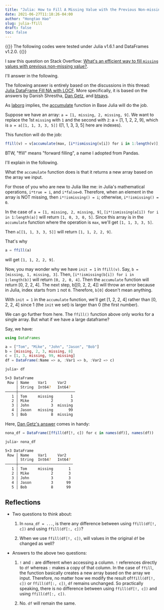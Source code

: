 ```yaml
---
title: "Julia: How to Fill A Missing Value with the Previous Non-missing Value"
date: 2021-06-27T11:18:26-04:00
author: "Hongtao Hao"
slug: julia-ffill
draft: false
toc: false
---
```

{{<block class="tip">}}
The following codes were tested under Julia v1.6.1 and DataFrames v1.2.0.
{{<end>}}

I saw this question on Stack Overflow: [What's an efficient way to fill `missing` values with previous non-missing value?](https://stackoverflow.com/q/58722185/13716814).

I'll answer in the following.

The following answer is entirely based on the discussions in this thread: [Julia DataFrame Fill NA with LOCF](https://stackoverflow.com/q/41196748/13716814). More specifically, it is based on the answers by Danish Shrestha, [Dan Getz](https://stackoverflow.com/a/41198219/13716814), and [btsays](https://stackoverflow.com/a/67465356/13716814).

As [laborg](https://stackoverflow.com/a/58724665/13716814) implies, the [accumulate](https://docs.julialang.org/en/v1/base/arrays/#Base.accumulate) function in Base Julia will do the job. 

Suppose we have an array: `a = [1, missing, 2, missing, 9]`. We want to replace the 1st `missing` with `1` and the second with `2`: a = [1, 1, 2, 2, 9], which is `a = a[[1, 1, 3, 3, 5]]` ([1, 1, 3, 3, 5] here are indexes). 

This function will do the job:

```julia
ffill(v) = v[accumulate(max, [i*!ismissing(v[i]) for i in 1:length(v)], init=1)]
```
BTW, "ffill" means "forward filling", a name I adopted from Pandas. 

I'll explain in the following. 

What the `accumulate` function does is that it returns a new array based on the array we input. 

For those of you who are new to Julia like me: in Julia's mathematical operations, `i*true = i`, and `i*false=0`. Therefore, when an element in the array is NOT missing, then `i*!ismissing() = i`; otherwise,  `i*!ismissing() = 0`.

In the case of `a = [1, missing, 2, missing, 9]`, `[i*!ismissing(a[i]) for i in 1:length(a)]` will return `[1, 0, 3, 0, 5]`. Since this array is in the `accumulate` function where the operation is `max`, we'll get `[1, 1, 3, 3, 5]`.

Then `a[[1, 1, 3, 3, 5]]` will return `[1, 1, 2, 2, 9]`.

That's why 

```julia
a = ffill(a)
```
will get `[1, 1, 2, 2, 9]`.

Now, you may wonder why we have `init = 1` in `ffill(v)`. Say, `b = [missing, 1, missing, 3]`. Then, `[i*!ismissing(b[i]) for i in 1:length(b)]` will return `[0, 2, 0, 4]`. Then the `accumulate` function will return [0, 2, 2, 4]. The next step, b[[0, 2, 2, 4]] will throw an error because in Julia, index starts from `1` not `0`. Therefore, `b[0]` doesn't mean anything. 

With `init = 1` in the `accumulate` function, we'll get [1, 2, 2, 4] rather than [0, 2, 2, 4] since 1 (the `init` we set) is larger than 0 (the first number).

We can go further from here. The `ffill()` function above only works for a single array. But what if we have a large dataframe?

Say, we have:

```julia
using DataFrames

a = ["Tom", "Mike", "John", "Jason", "Bob"]
b = [missing, 2, 3, missing, 8]
c = [1, 3, missing, 99, missing]
df = DataFrame(:Name => a, :Var1 => b, :Var2 => c)
```

```bash
julia> df

5×3 DataFrame
 Row │ Name    Var1     Var2    
     │ String  Int64?   Int64?  
─────┼──────────────────────────
   1 │ Tom     missing        1
   2 │ Mike          2        3
   3 │ John          3  missing 
   4 │ Jason   missing       99
   5 │ Bob           8  missing 
```

Here, [Dan Getz's answer](https://stackoverflow.com/a/41198219/13716814) comes in handy:

```julia
nona_df = DataFrame([ffill(df[!, c]) for c in names(df)], names(df))
```

```bash
julia> nona_df 

5×3 DataFrame
 Row │ Name    Var1     Var2   
     │ String  Int64?   Int64? 
─────┼─────────────────────────
   1 │ Tom     missing       1
   2 │ Mike          2       3
   3 │ John          3       3
   4 │ Jason         3      99
   5 │ Bob           8      99
```

## Reflections

- Two questions to think about:

  1. In `nona_df = ...`, is there any difference between using `ffill(df[!, c])` and using `ffill(df[:, c])`?

  2. When we use `ffill(df[!, c])`, will values in the original `df` be changed as well?

- Answers to the above two questions:

  1. `!` and `:` are different when accessing a column. `!` references directly to `df` whereas `:` makes a copy of that column. In the case of `ffill`, the function basically creates a new array based on the array we input. Therefore, no matter how we modify the result of`ffill(df[!, c])` or `ffill(df[:, c])`, `df` remains unchanged. So practically speaking, there is no difference between using `ffill(df[!, c])` and using `ffill(df[:, c])`.

  2. No. `df` will remain the same. 